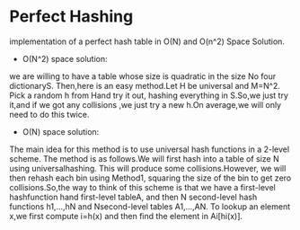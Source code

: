 # Perfect Hashing 
implementation of a perfect hash table in O(N) and O(n^2) Space Solution.

* O(N^2) space solution: 

we are willing to have a table whose size is quadratic in the size No four dictionaryS. Then,here is an easy method.Let H  be universal and M=N^2.
Pick a random h from Hand try it out, hashing everything in S.So,we just try it,and if we got any collisions ,we just try a new
h.On average,we will only need to do this twice.

* O(N) space solution:

The main idea for this method is to use universal hash functions in a 2-level scheme.
The method is as follows.We will first hash into a table of size N using universalhashing. This will produce some collisions.However, we will then rehash 
each bin using Method1, squaring the size of the bin to get zero collisions.So,the way to think of this scheme is that we have a first-level hashfunction hand
first-level tableA, and then N second-level hash functions h1,...,hN and Nsecond-level tables A1,...,AN. 
To lookup an element x,we first compute i=h(x) and then find the element in Ai[hi(x)].

